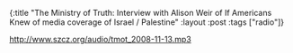 {:title "The Ministry of Truth: Interview with Alison Weir of If Americans Knew of media coverage of Israel / Palestine"
:layout :post
:tags  ["radio"]}

<http://www.szcz.org/audio/tmot_2008-11-13.mp3>

